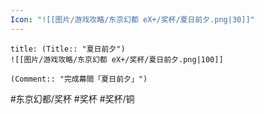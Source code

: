 ```yaml
---
Icon: "![[图片/游戏攻略/东京幻都 eX+/奖杯/夏日前夕.png|30]]"
---
```

```ad-common-bronze-trophy
title: (Title:: "夏日前夕")
![[图片/游戏攻略/东京幻都 eX+/奖杯/夏日前夕.png|100]]

(Comment:: "完成幕間「夏日前夕」")
```

#东京幻都/奖杯 #奖杯 #奖杯/铜
